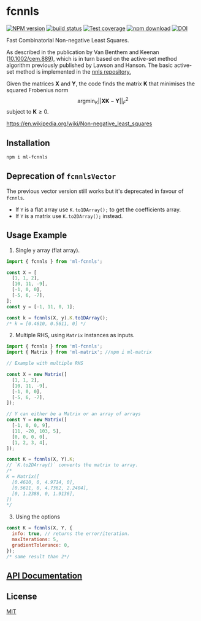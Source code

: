 # fcnnls

[![NPM version][npm-image]][npm-url]
[![build status][ci-image]][ci-url]
[![Test coverage][codecov-image]][codecov-url]
[![npm download][download-image]][download-url]
[![DOI](https://zenodo.org/badge/DOI/10.5281/zenodo.8189402.svg)](https://doi.org/10.5281/zenodo.8189402)

Fast Combinatorial Non-negative Least Squares.

As described in the publication by Van Benthem and Keenan ([10.1002/cem.889](http://doi.org/10.1002/cem.889)), which is in turn based on the active-set method algorithm previously published by Lawson and Hanson. The basic active-set method is implemented in the [nnls repository.](https://github.com/mljs/nnls)

Given the matrices $\mathbf{X}$ and $\mathbf{Y}$, the code finds the matrix $\mathbf{K}$ that minimises the squared Frobenius norm $$\mathrm{argmin}_K ||\mathbf{XK} -\mathbf{Y}||^2_F$$ subject to $\mathbf{K}\geq 0$.

https://en.wikipedia.org/wiki/Non-negative_least_squares

## Installation

```bash
npm i ml-fcnnls
```

## Deprecation of `fcnnlsVector`

The previous vector version still works but it's deprecated in favour of `fcnnls`.

- If `Y` is a flat array use `K.to1DArray();` to get the coefficients array.
- If `Y` is a matrix use `K.to2DArray();` instead.

## Usage Example

1. Single `y` array (flat array).

```js
import { fcnnls } from 'ml-fcnnls';

const X = [
  [1, 1, 2],
  [10, 11, -9],
  [-1, 0, 0],
  [-5, 6, -7],
];
const y = [-1, 11, 0, 1];

const k = fcnnls(X, y).K.to1DArray();
/* k = [0.4610, 0.5611, 0] */
```

2. Multiple RHS, using `Matrix` instances as inputs.

```js
import { fcnnls } from 'ml-fcnnls';
import { Matrix } from 'ml-matrix'; //npm i ml-matrix

// Example with multiple RHS

const X = new Matrix([
  [1, 1, 2],
  [10, 11, -9],
  [-1, 0, 0],
  [-5, 6, -7],
]);

// Y can either be a Matrix or an array of arrays
const Y = new Matrix([
  [-1, 0, 0, 9],
  [11, -20, 103, 5],
  [0, 0, 0, 0],
  [1, 2, 3, 4],
]);

const K = fcnnls(X, Y).K;
// `K.to2DArray()` converts the matrix to array.
/*
K = Matrix([
  [0.4610, 0, 4.9714, 0],
  [0.5611, 0, 4.7362, 2.2404],
  [0, 1.2388, 0, 1.9136],
])
*/
```

3. Using the options

```js
const K = fcnnls(X, Y, {
  info: true, // returns the error/iteration.
  maxIterations: 5,
  gradientTolerance: 0,
});
/* same result than 2*/
```

## [API Documentation](https://mljs.github.io/fcnnls/)

## License

[MIT](./LICENSE)

[npm-image]: https://img.shields.io/npm/v/ml-fcnnls.svg
[npm-url]: https://www.npmjs.com/package/ml-fcnnls
[ci-image]: https://github.com/mljs/fcnnls/workflows/Node.js%20CI/badge.svg?branch=main
[ci-url]: https://github.com/mljs/fcnnls/actions?query=workflow%3A%22Node.js+CI%22
[codecov-image]: https://img.shields.io/codecov/c/github/mljs/fcnnls.svg
[codecov-url]: https://codecov.io/gh/mljs/fcnnls
[download-image]: https://img.shields.io/npm/dm/ml-fcnnls.svg
[download-url]: https://www.npmjs.com/package/ml-fcnnls
